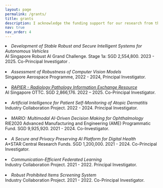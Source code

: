 ```yaml
---
layout: page
permalink: /grants/
title: grants
description: I acknowledge the funding support for our research from the following grants
nav: true
nav_order: 4
---
```


<li>
<i>Development of Stable Robust and Secure Intelligent Systems for Autonomous Vehicles</i><br>
AI Singapore Robust AI Grand Challenge. Stage 1a: SGD 2,554,800. 2023 - 2025. Co-Principal Investigator .</li><br>

<li>
<i>Assessment of Robustness of Computer Vision Models</i><br>
Singapore Aerospace Programme, 2022 - 2024, Principal Investigator.</li><br>

<li>
<i><a href="https://aisingapore.org/ottc-call-awardees/rapier-radiology-pathology-information-exchange-resource/">RAPIER - Radiology Pathology Information Exchange Resource</a></i><br>
AI Singapore OTTC. SGD 2,866,176. 2022 – 2025. Co-Principal Investigator.</li><br>
<li>
<i>Artificial Intelligence for Patient Self-Monitoring of Atopic Dermatitis</i><br>
Industry Collaboration Project. 2022 - 2024. Principal Investigator.</li><br>

<li>
<i>MARIO: Multimodal AI-Driven Decision Making for Ophthalmology</i><br>
RIE2020 Advanced Manufacturing and Engineering (AME) Programmatic Fund. SGD 9,925,920. 2021 - 2024. Co-Investigator.</li><br>

<li>
<i>A Secure and Privacy Preserving AI Platform for Digital Health</i><br>
A*STAR Central Research Funds. SGD 1,200,000. 2021 - 2024. Co-Principal Investigator.</li><br>

<li>
<i>Communication-Efficient Federated Learning</i><br>
Industry Collaboration Project. 2021 - 2022. Principal Investigator.</li><br>

<li>
<i>Robust Prohibited Items Screening System</i><br>
Industry Collaboration Project. 2021 - 2022. Co-Principal Investigator.</li><br>

